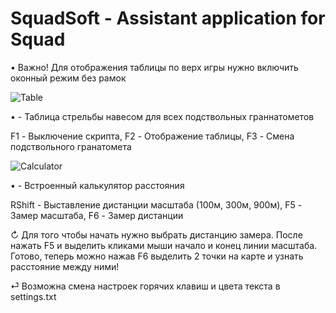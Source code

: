 # SquadSoft - Assistant application for Squad

• Важно! Для отображения таблицы по верх игры нужно включить оконный режим без рамок

![Table](https://github.com/TaGer26/SquadSoft/assets/69417268/56aff836-3aaa-4463-9964-3d19a420ec2e)

• - Таблица стрельбы навесом для всех подствольных граннатометов
  
  F1 - Выключение скрипта, F2 - Отображение таблицы, F3 - Смена подствольного гранатомета

![Calculator](https://github.com/TaGer26/SquadSoft/assets/69417268/dee00699-3d1d-48ff-a8d0-32e9618394cb)

• - Встроенный калькулятор расстояния
  
  RShift - Выставление дистанции масштаба (100м, 300м, 900м), F5 - Замер масштаба, F6 - Замер дистанции
  
  ↻ Для того чтобы начать нужно выбрать дистанцию замера. После нажать F5 и выделить кликами мыши начало и конец линии масштаба. Готово, теперь можно нажав F6 выделить 2 точки на карте и узнать расстояние между ними!

⏎ Возможна смена настроек горячих клавиш и цвета текста в settings.txt
